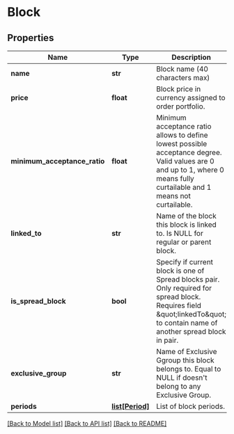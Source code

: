 # Block

## Properties
Name | Type | Description | Notes
------------ | ------------- | ------------- | -------------
**name** | **str** | Block name (40 characters max) | 
**price** | **float** | Block price in currency assigned to order portfolio. | 
**minimum_acceptance_ratio** | **float** | Minimum acceptance ratio allows to define lowest possible acceptance degree. Valid values are 0 and up to 1, where 0 means fully curtailable and 1 means not curtailable. | 
**linked_to** | **str** | Name of the block this block is linked to. Is NULL for regular or parent block. | [optional] 
**is_spread_block** | **bool** | Specify if current block is one of Spread blocks pair. Only required for spread block. Requires field \&quot;linkedTo\&quot; to contain name of another spread block in pair. | [optional] 
**exclusive_group** | **str** | Name of Exclusive Ggroup this block belongs to. Equal to NULL if doesn&#x27;t belong to any Exclusive Group. | [optional] 
**periods** | [**list[Period]**](Period.md) | List of block periods. | 

[[Back to Model list]](../README.md#documentation-for-models) [[Back to API list]](../README.md#documentation-for-api-endpoints) [[Back to README]](../README.md)

